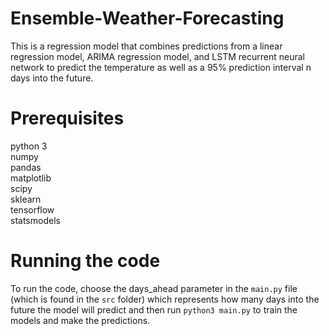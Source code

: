 # Ensemble-Weather-Forecasting

This is a regression model that combines predictions from a linear regression model, ARIMA regression model, and LSTM recurrent neural network 
to predict the temperature as well as a 95% prediction interval n days into the future.

# Prerequisites
python 3 <br>
numpy <br>
pandas <br>
matplotlib <br>
scipy <br>
sklearn <br>
tensorflow <br>
statsmodels <br>

# Running the code
To run the code, choose the days_ahead parameter in the `main.py` file (which is found in the `src` folder) which represents how many days into the future
the model will predict and then run ```python3 main.py``` to train the models and make the predictions.


